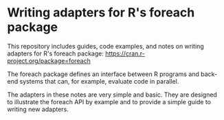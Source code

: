 # Writing adapters for R's foreach package

This repository includes guides, code examples, and notes on writing
adapters for R's foreach package: https://cran.r-project.org/package=foreach

The foreach package defines an interface between R programs and back-end
systems that can, for example, evaluate code in parallel.

The adapters in these notes are very simple and basic. They are designed
to illustrate the foreach API by example and to provide a simple guide
to writing new adapters.
